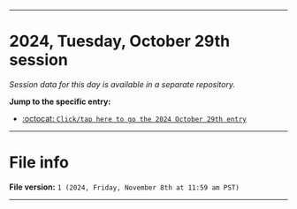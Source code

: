 
***

# 2024, Tuesday, October 29th session

_Session data for this day is available in a separate repository._

**Jump to the specific entry:**

- [:octocat: `Click/tap here to go the 2024 October 29th entry`](https://github.com/seanpm2001/SeansLifeArchive_Images_TinyTower_Y2024/tree/SeansLifeArchive_Images_TinyTower_Y2024_Main-dev/2024/10_October/29/)

***

# File info

**File version:** `1 (2024, Friday, November 8th at 11:59 am PST)`

***
